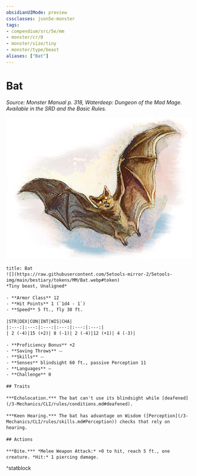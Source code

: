 ```yaml
---
obsidianUIMode: preview
cssclasses: json5e-monster
tags:
- compendium/src/5e/mm
- monster/cr/0
- monster/size/tiny
- monster/type/beast
aliases: ["Bat"]
---
```

# Bat
*Source: Monster Manual p. 318, Waterdeep: Dungeon of the Mad Mage. Available in the SRD and the Basic Rules.*  

![](https://raw.githubusercontent.com/5etools-mirror-2/5etools-img/main/bestiary/MM/Bat.webp#center) 

```ad-statblock
title: Bat
![](https://raw.githubusercontent.com/5etools-mirror-2/5etools-img/main/bestiary/tokens/MM/Bat.webp#token)
*Tiny beast, Unaligned*

- **Armor Class** 12 
- **Hit Points** 1 (`1d4 - 1`) 
- **Speed** 5 ft., fly 30 ft.

|STR|DEX|CON|INT|WIS|CHA|
|:---:|:---:|:---:|:---:|:---:|:---:|
| 2 (-4)|15 (+2)| 8 (-1)| 2 (-4)|12 (+1)| 4 (-3)|

- **Proficiency Bonus** +2
- **Saving Throws** ⏤
- **Skills** ⏤
- **Senses** blindsight 60 ft., passive Perception 11
- **Languages** —
- **Challenge** 0

## Traits

***Echolocation.*** The bat can't use its blindsight while [deafened](/3-Mechanics/CLI/rules/conditions.md#deafened).

***Keen Hearing.*** The bat has advantage on Wisdom ([Perception](/3-Mechanics/CLI/rules/skills.md#Perception)) checks that rely on hearing.

## Actions

***Bite.*** *Melee Weapon Attack:* +0 to hit, reach 5 ft., one creature. *Hit:* 1 piercing damage.
```
^statblock